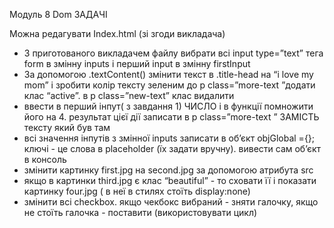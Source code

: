 Модуль 8 Dom ЗАДАЧІ

Можна редагувати Index.html (зі згоди викладача)

- З приготованого викладачем файлу вибрати всі input type=”text” тега form в змінну inputs і перший input в змінну firstInput
- За допомогою .textContent() змінити текст в .title-head на “i love my mom” і зробити колір тексту зеленим
до p class=”more-text ”додати клас “active”. в p class=”new-text”  клас видалити
- ввести в перший інпут( з завдання 1) ЧИСЛО і в функції помножити його на 4. результат цієї дії записати в p class=”more-text ” ЗАМІСТЬ тексту який був там
- всі значення інпутів з змінної  inputs записати в об’єкт objGlobal ={}; ключі - це слова в placeholder (їх задати вручну). вивести сам об’єкт в консоль
- змінити картинку first.jpg на second.jpg за допомогою атрибута src
- якщо в картинки third.jpg є клас “beautiful” - то сховати її і показати картинку four.jpg ( в неї в стилях стоїть display:none)
- змінити всі checkbox. якщо чекбокс вибраний - зняти галочку, якщо не стоїть галочка - поставити (використовувати цикл)
